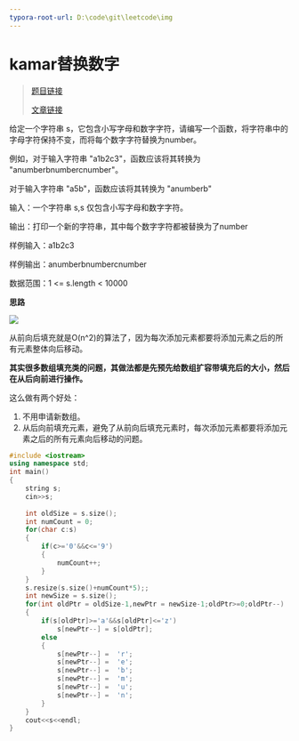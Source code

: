 ```yaml
---
typora-root-url: D:\code\git\leetcode\img
---
```


# kamar替换数字

> [题目链接](https://kamacoder.com/problempage.php?pid=1064)
>
> [文章链接](https://programmercarl.com/kama54.%E6%9B%BF%E6%8D%A2%E6%95%B0%E5%AD%97.html#%E6%80%9D%E8%B7%AF)

给定一个字符串 s，它包含小写字母和数字字符，请编写一个函数，将字符串中的字母字符保持不变，而将每个数字字符替换为number。

例如，对于输入字符串 "a1b2c3"，函数应该将其转换为 "anumberbnumbercnumber"。

对于输入字符串 "a5b"，函数应该将其转换为 "anumberb"

输入：一个字符串 s,s 仅包含小写字母和数字字符。

输出：打印一个新的字符串，其中每个数字字符都被替换为了number

样例输入：a1b2c3

样例输出：anumberbnumbercnumber

数据范围：1 <= s.length < 10000

**思路**

![](/替换数字.png)

从前向后填充就是O(n^2)的算法了，因为每次添加元素都要将添加元素之后的所有元素整体向后移动。

**其实很多数组填充类的问题，其做法都是先预先给数组扩容带填充后的大小，然后在从后向前进行操作。**

这么做有两个好处：

1. 不用申请新数组。
2. 从后向前填充元素，避免了从前向后填充元素时，每次添加元素都要将添加元素之后的所有元素向后移动的问题。

```c++
#include <iostream>
using namespace std;
int main()
{
    string s;
    cin>>s;
    
    int oldSize = s.size();
    int numCount = 0;
    for(char c:s)
    {
        if(c>='0'&&c<='9')
        {
            numCount++;
        }
    }
    s.resize(s.size()+numCount*5);;
    int newSize = s.size();
    for(int oldPtr = oldSize-1,newPtr = newSize-1;oldPtr>=0;oldPtr--)
    {
        if(s[oldPtr]>='a'&&s[oldPtr]<='z')
            s[newPtr--] = s[oldPtr];
        else
        {
            s[newPtr--] =  'r';
            s[newPtr--] =  'e';
            s[newPtr--] =  'b';
            s[newPtr--] =  'm';
            s[newPtr--] =  'u';
            s[newPtr--] =  'n';
        }
    }
    cout<<s<<endl;
}
```

